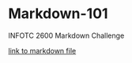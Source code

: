 # Markdown-101
INFOTC 2600 Markdown Challenge

[link to markdown file](https://github.com/tjs6f2/Markdown-101/blob/master/tjs6f2Markdown101.md)
